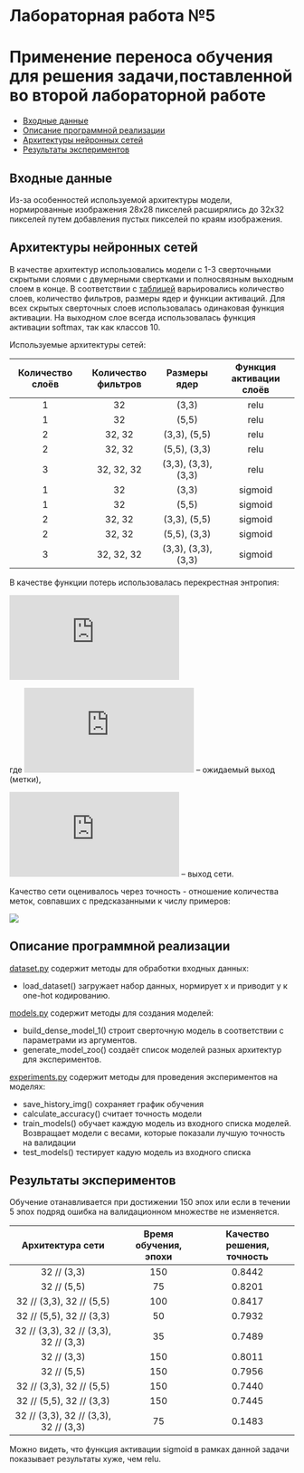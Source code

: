 # Лабораторная работа №5
# Применение переноса обучения для решения задачи,поставленной во второй лабораторной работе

+ [Входные данные](#Format_input)
+ [Описание программной реализации](#Description)
+ [Архитектуры нейронных сетей](#NN_architecture)
+ [Результаты экспериментов](#Results)


## <a name="Format_input"></a>	Входные данные
Из-за особенностей используемой архитектуры модели, нормированные изображения 28x28 пикселей расширялись до 32x32 пикселей 
путем добавления пустых пикселей по краям изображения.


## <a name="NN_architecture"></a>	Архитектуры нейронных сетей
В качестве архитектур использовались модели с 1-3 сверточными скрытыми слоями с двумерными свертками и полносвязным выходным слоем в конце. 
В соответствии с [таблицей](#Table) варьировались количество слоев, количество фильтров, размеры ядер и функции активаций. Для всех 
скрытых сверточных слоев использовалась одинаковая функция активации. На выходном слое всегда использовалась функция 
активации softmax, так как классов 10.

Используемые архитектуры сетей:

<a name="Table"></a>

| Количество слоёв | Количество фильтров | Размеры ядер | Функция активации слоёв|
|:----------------:|:-------------------:|:------------:|:----------------------:|
| 1 | 32 | (3,3) | relu |
| 1 | 32 | (5,5) | relu |
| 2 | 32, 32 | (3,3), (5,5) | relu |
| 2 | 32, 32 | (5,5), (3,3) | relu |
| 3 | 32, 32, 32 | (3,3), (3,3), (3,3) | relu |
| 1 | 32 | (3,3) | sigmoid |
| 1 | 32 | (5,5) | sigmoid |
| 2 | 32, 32 | (3,3), (5,5) | sigmoid |
| 2 | 32, 32 | (5,5), (3,3) | sigmoid |
| 3 | 32, 32, 32 | (3,3), (3,3), (3,3) | sigmoid |


В качестве функции потерь использовалась перекрестная энтропия:

![](https://latex.codecogs.com/gif.latex?E%28w%29%3D-%5Csum%5Climits_%7Bj%3D1%7D%5EMy_j%5Cln%7Bu_j%7D)
    
где ![](https://latex.codecogs.com/gif.latex?y_j) – ожидаемый выход (метки),

![](https://latex.codecogs.com/gif.latex?u_j) – выход сети.

Качество сети оценивалось через точность - отношение количества меток, совпавших с предсказанными к числу примеров:

![](https://latex.codecogs.com/gif.latex?\frac{I(y_j=u_j)}{N},j=\overline{1,N})


## <a name="Description"></a>	Описание программной реализации
[dataset.py]() содержит методы для обработки входных данных:

+ load_dataset() загружает набор данных, нормирует x и приводит y к one-hot кодированию.

[models.py]() содержит методы для создания моделей:

+ build_dense_model_1() строит сверточную модель в соответствии с параметрами из аргументов.
+ generate_model_zoo() создаёт список моделей разных архитектур для экспериментов.

[experiments.py]() содержит методы для проведения экспериментов на моделях:

+ save_history_img() сохраняет график обучения
+ calculate_accuracy() считает точность модели
+ train_models() обучает каждую модель из входного списка моделей. Возвращает модели с весами, которые показали лучшую точность на валидации
+ test_models() тестирует кадую модель из входного списка

## <a name="Results"></a>	Результаты экспериментов
Обучение отанавливается при достижении 150 эпох или если в течении 5 эпох подряд ошибка на валидационном множестве не изменяется.

| Архитектура сети | Время обучения, эпохи | Качество решения, точность|
|:----------------:|:---------------------------:|:----------------------:|
| 32 // (3,3) | 150 | 0.8442 |
| 32 // (5,5) | 75 | 0.8201 |
| 32 // (3,3), 32 // (5,5) | 100 | 0.8417 |
| 32 // (5,5), 32 // (3,3) | 50 | 0.7932 |
| 32 // (3,3), 32 // (3,3), 32 // (3,3) | 35 | 0.7489 |
| 32 // (3,3) | 150 | 0.8011 |
| 32 // (5,5) | 150 | 0.7956 |
| 32 // (3,3), 32 // (5,5) | 150 | 0.7440 |
| 32 // (5,5), 32 // (3,3) | 150 | 0.7445 |
| 32 // (3,3), 32 // (3,3), 32 // (3,3) | 75 | 0.1483 |

Можно видеть, что функция активации sigmoid в рамках данной задачи показывает результаты хуже, чем relu. 
